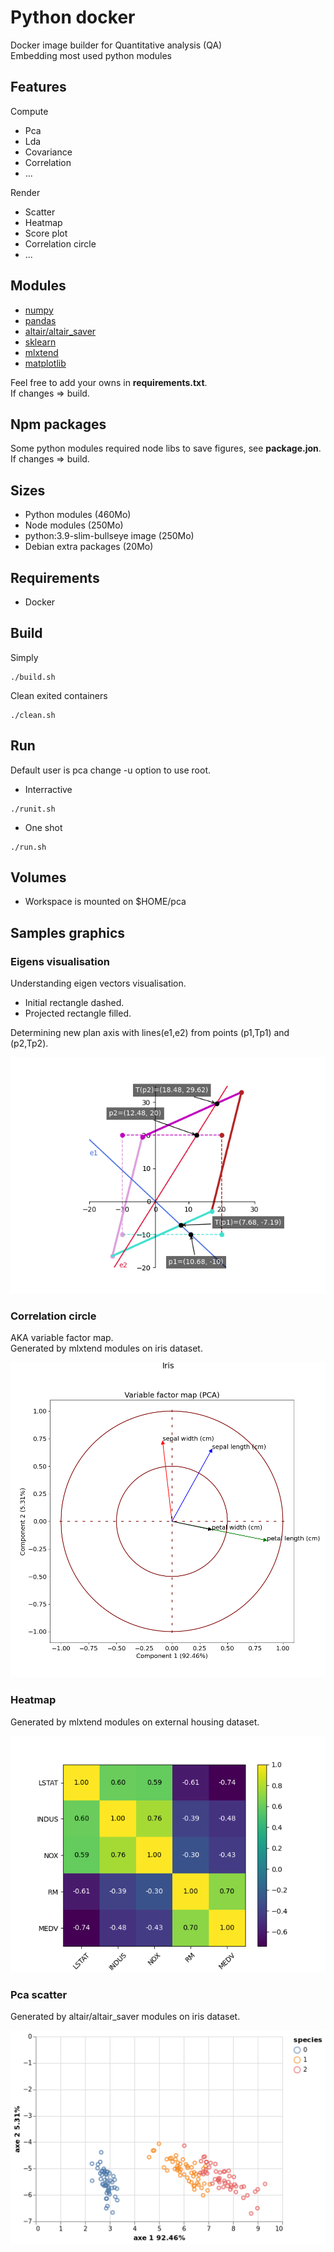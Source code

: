 #  Python docker

Docker image builder for Quantitative analysis (QA)  
Embedding most used python modules

## Features

Compute
* Pca
* Lda
* Covariance
* Correlation
* ...
 
 Render
 * Scatter
 * Heatmap
 * Score plot
 * Correlation circle
 * ...

## Modules
* [numpy](https://numpy.org)
* [pandas](https://pandas.pydata.org/)
* [altair/altair_saver](https://altair-viz.github.io/)
* [sklearn](https://scikit-learn.org/stable/)
* [mlxtend](https://rasbt.github.io/mlxtend/)
* [matplotlib](https://matplotlib.org/)

Feel free to add your owns in **requirements.txt**.  
If changes => build.

## Npm packages
Some python modules required node libs to save figures, see **package.jon**.  
If changes => build.

## Sizes
* Python modules (460Mo)
* Node modules (250Mo)
* python:3.9-slim-bullseye image (250Mo)
* Debian extra packages (20Mo)

## Requirements
* Docker

## Build

Simply 
```
./build.sh
```

Clean exited containers
```
./clean.sh
```

## Run

Default user is pca change -u option to use root.

* Interractive

```
./runit.sh
```

* One shot

```
./run.sh
```

## Volumes

* Workspace is mounted on $HOME/pca

## Samples graphics

### Eigens visualisation

Understanding eigen vectors visualisation.  
* Initial rectangle dashed.
* Projected rectangle filled.

Determining new plan axis with lines(e1,e2) from points (p1,Tp1) and (p2,Tp2).  

![eigensviz](./workspace/draweigens.png)

### Correlation circle

AKA variable factor map.  
Generated by mlxtend modules on iris dataset.

![vfmap](./workspace/vfmap.png)

### Heatmap

Generated by mlxtend modules on external housing dataset.

![Heatmap](./workspace/heatmap.png)

### Pca scatter

Generated by altair/altair_saver modules on iris dataset.

![scatter](./workspace/scatter.png)
